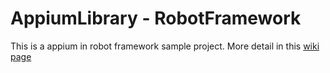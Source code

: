# AppiumLibrary - RobotFramework

This is a appium in robot framework sample project. More detail in this [wiki page](https://github.com/roger1changsu/myauto/wiki)
